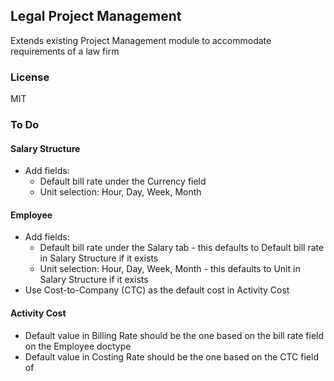 ## Legal Project Management

Extends existing Project Management module to accommodate requirements of a law firm

### License

MIT

### To Do

#### Salary Structure
- Add fields:
    - Default bill rate under the Currency field
    - Unit selection: Hour, Day, Week, Month

#### Employee
- Add fields:
    - Default bill rate under the Salary tab - this defaults to Default bill rate in Salary Structure if it exists
    - Unit selection: Hour, Day, Week, Month - this defaults to Unit in Salary Structure if it exists
- Use Cost-to-Company (CTC) as the default cost in Activity Cost

#### Activity Cost
- Default value in Billing Rate should be the one based on the bill rate field on the Employee doctype
- Default value in Costing Rate should be the one based on the CTC field of 